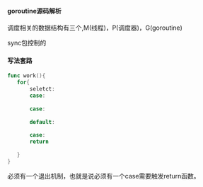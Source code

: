 #### goroutine源码解析

调度相关的数据结构有三个,M(线程)，P(调度器)，G(goroutine)







sync包控制的





#### 写法套路

```go
func work(){
   for{
       seletct:
       case:
       
       case:
       
       default:
   
       case:
       return 
   
   }
}
```

必须有一个退出机制，也就是说必须有一个case需要触发return函数。
